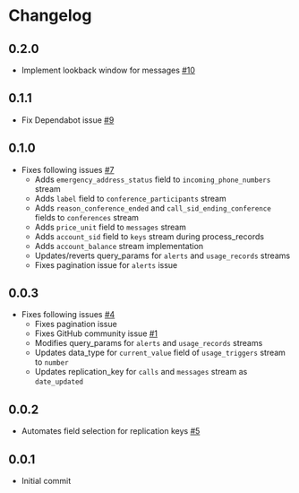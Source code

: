 # Changelog

## 0.2.0
  * Implement lookback window for messages [#10](https://github.com/singer-io/tap-twilio/pull/10)

## 0.1.1
  * Fix Dependabot issue [#9](https://github.com/singer-io/tap-twilio/pull/9)

## 0.1.0
  * Fixes following issues [#7](https://github.com/singer-io/tap-twilio/pull/7)
      * Adds `emergency_address_status` field to `incoming_phone_numbers` stream 
      * Adds `label` field to `conference_participants` stream
      * Adds `reason_conference_ended` and `call_sid_ending_conference` fields to `conferences` stream
      * Adds `price_unit` field to `messages` stream
      * Adds `account_sid` field to `keys` stream during process_records
      * Adds `account_balance` stream implementation
      * Updates/reverts query_params for `alerts` and `usage_records` streams
      * Fixes pagination issue for `alerts` issue

## 0.0.3
  * Fixes following issues [#4](https://github.com/singer-io/tap-twilio/pull/4)
      * Fixes pagination issue
      * Fixes GitHub community issue [#1](https://github.com/singer-io/tap-twilio/issues/1)
      * Modifies query_params for `alerts` and `usage_records` streams
      * Updates data_type for `current_value` field of `usage_triggers` stream to `number`
      * Updates replication_key for `calls` and `messages` stream as `date_updated`

## 0.0.2
  * Automates field selection for replication keys [#5](https://github.com/singer-io/tap-twilio/pull/5)

## 0.0.1
  * Initial commit
